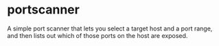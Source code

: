 # portscanner

A simple port scanner that lets you select a target host and a port range, and then lists out which of those ports on the host are exposed.
